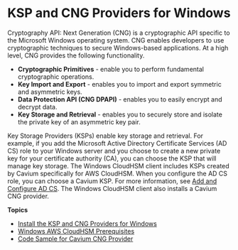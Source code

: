 # KSP and CNG Providers for Windows<a name="ksp-library"></a>

Cryptography API: Next Generation \(CNG\) is a cryptographic API specific to the Microsoft Windows operating system\. CNG enables developers to use cryptographic techniques to secure Windows\-based applications\. At a high level, CNG provides the following functionality\. 
+ **Cryptographic Primitives** \- enable you to perform fundamental cryptographic operations\.
+ **Key Import and Export** \- enables you to import and export symmetric and asymmetric keys\.
+ **Data Protection API \(CNG DPAPI\)** \- enables you to easily encrypt and decrypt data\.
+ **Key Storage and Retrieval** \- enables you to securely store and isolate the private key of an asymmetric key pair\.

Key Storage Providers \(KSPs\) enable key storage and retrieval\. For example, if you add the Microsoft Active Directory Certificate Services \(AD CS\) role to your Windows server and you choose to create a new private key for your certificate authority \(CA\), you can choose the KSP that will manage key storage\. The Windows CloudHSM client includes KSPs created by Cavium specifically for AWS CloudHSM\. When you configure the AD CS role, you can choose a Cavium KSP\. For more information, see [Add and Configure AD CS](win-ca-setup.md)\. The Windows CloudHSM client also installs a Cavium CNG provider\. 

**Topics**
+ [Install the KSP and CNG Providers for Windows](ksp-library-install.md)
+ [Windows AWS CloudHSM Prerequisites](ksp-library-prereq.md)
+ [Code Sample for Cavium CNG Provider](ksp-library-sample.md)